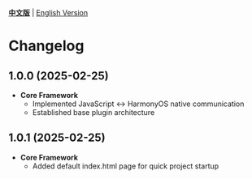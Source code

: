 [**中文版**](./CHANGELOG.md) | [English Version](./CHANGELOG-EN.md)

# Changelog

## 1.0.0 (2025-02-25)

- **Core Framework**  
  - Implemented JavaScript ↔ HarmonyOS native communication
  - Established base plugin architecture

## 1.0.1 (2025-02-25)

- **Core Framework**
  - Added default index.html page for quick project startup
